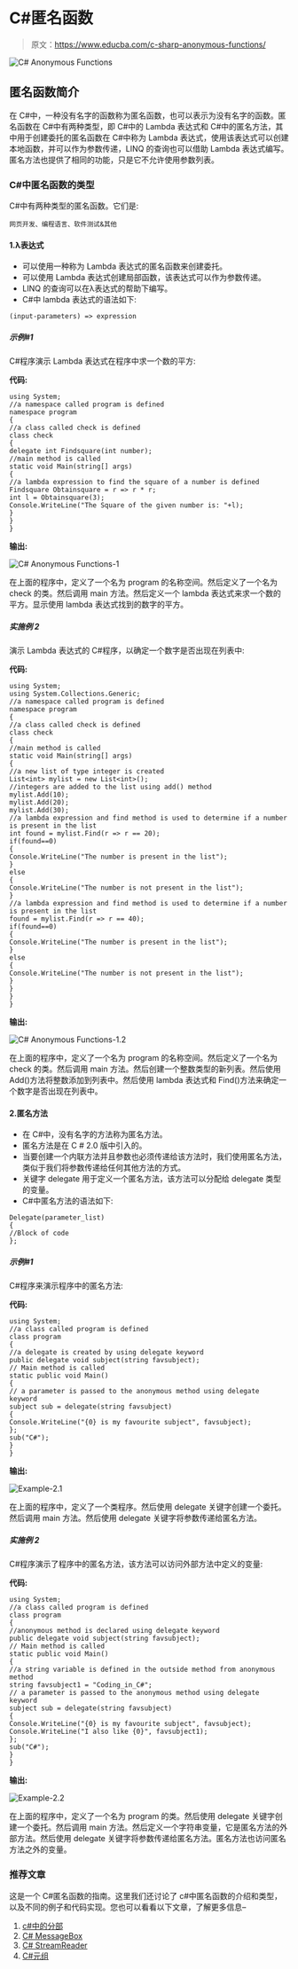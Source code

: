 # C#匿名函数

> 原文：<https://www.educba.com/c-sharp-anonymous-functions/>

![C# Anonymous Functions](img/4d9bb4a38ef91ce76569044d06acd182.png)



## 匿名函数简介

在 C#中，一种没有名字的函数称为匿名函数，也可以表示为没有名字的函数。匿名函数在 C#中有两种类型，即 C#中的 Lambda 表达式和 C#中的匿名方法，其中用于创建委托的匿名函数在 C#中称为 Lambda 表达式，使用该表达式可以创建本地函数，并可以作为参数传递，LINQ 的查询也可以借助 Lambda 表达式编写。匿名方法也提供了相同的功能，只是它不允许使用参数列表。

### C#中匿名函数的类型

C#中有两种类型的匿名函数。它们是:

<small>网页开发、编程语言、软件测试&其他</small>

#### 1.λ表达式

*   可以使用一种称为 Lambda 表达式的匿名函数来创建委托。
*   可以使用 Lambda 表达式创建局部函数，该表达式可以作为参数传递。
*   LINQ 的查询可以在λ表达式的帮助下编写。
*   C#中 lambda 表达式的语法如下:

```
(input-parameters) => expression
```

##### 示例#1

C#程序演示 Lambda 表达式在程序中求一个数的平方:

**代码:**

```
using System;
//a namespace called program is defined
namespace program
{
//a class called check is defined
class check
{
delegate int Findsquare(int number);
//main method is called
static void Main(string[] args)
{
//a lambda expression to find the square of a number is defined
Findsquare Obtainsquare = r => r * r;
int l = Obtainsquare(3);
Console.WriteLine("The Square of the given number is: "+l);
}
}
}
```

**输出:**

![C# Anonymous Functions-1](img/28a87c08778b01a02a5ebbcf68fccc98.png)



在上面的程序中，定义了一个名为 program 的名称空间。然后定义了一个名为 check 的类。然后调用 main 方法。然后定义一个 lambda 表达式来求一个数的平方。显示使用 lambda 表达式找到的数字的平方。

##### 实施例 2

演示 Lambda 表达式的 C#程序，以确定一个数字是否出现在列表中:

**代码:**

```
using System;
using System.Collections.Generic;
//a namespace called program is defined
namespace program
{
//a class called check is defined
class check
{
//main method is called
static void Main(string[] args)
{
//a new list of type integer is created
List<int> mylist = new List<int>();
//integers are added to the list using add() method
mylist.Add(10);
mylist.Add(20);
mylist.Add(30);
//a lambda expression and find method is used to determine if a number is present in the list
int found = mylist.Find(r => r == 20);
if(found==0)
{
Console.WriteLine("The number is present in the list");
}
else
{
Console.WriteLine("The number is not present in the list");
}
//a lambda expression and find method is used to determine if a number is present in the list
found = mylist.Find(r => r == 40);
if(found==0)
{
Console.WriteLine("The number is present in the list");
}
else
{
Console.WriteLine("The number is not present in the list");
}
}
}
}
```

**输出:**

![C# Anonymous Functions-1.2](img/113c03bde529cbea7de6ba507d1ec600.png)



在上面的程序中，定义了一个名为 program 的名称空间。然后定义了一个名为 check 的类。然后调用 main 方法。然后创建一个整数类型的新列表。然后使用 Add()方法将整数添加到列表中。然后使用 lambda 表达式和 Find()方法来确定一个数字是否出现在列表中。

#### 2.匿名方法

*   在 C#中，没有名字的方法称为匿名方法。
*   匿名方法是在 C # 2.0 版中引入的。
*   当要创建一个内联方法并且参数也必须传递给该方法时，我们使用匿名方法，类似于我们将参数传递给任何其他方法的方式。
*   关键字 delegate 用于定义一个匿名方法，该方法可以分配给 delegate 类型的变量。
*   C#中匿名方法的语法如下:

```
Delegate(parameter_list)
{
//Block of code
};
```

##### 示例#1

C#程序来演示程序中的匿名方法:

**代码:**

```
using System;
//a class called program is defined
class program
{
//a delegate is created by using delegate keyword
public delegate void subject(string favsubject);
// Main method is called
static public void Main()
{
// a parameter is passed to the anonymous method using delegate keyword
subject sub = delegate(string favsubject)
{
Console.WriteLine("{0} is my favourite subject", favsubject);
};
sub("C#");
}
}
```

**输出:**

![Example-2.1](img/df74fe2dfd82f1344e0567a40252ea0a.png)



在上面的程序中，定义了一个类程序。然后使用 delegate 关键字创建一个委托。然后调用 main 方法。然后使用 delegate 关键字将参数传递给匿名方法。

##### 实施例 2

C#程序演示了程序中的匿名方法，该方法可以访问外部方法中定义的变量:

**代码:**

```
using System;
//a class called program is defined
class program
{
//anonymous method is declared using delegate keyword
public delegate void subject(string favsubject);
// Main method is called
static public void Main()
{
//a string variable is defined in the outside method from anonymous method
string favsubject1 = "Coding_in_C#";
// a parameter is passed to the anonymous method using delegate keyword
subject sub = delegate(string favsubject)
{
Console.WriteLine("{0} is my favourite subject", favsubject);
Console.WriteLine("I also like {0}", favsubject1);
};
sub("C#");
}
}
```

**输出:**

![Example-2.2](img/4090e3d3deeb4aec3a903d9f0d3c42f2.png)



在上面的程序中，定义了一个名为 program 的类。然后使用 delegate 关键字创建一个委托。然后调用 main 方法。然后定义一个字符串变量，它是匿名方法的外部方法。然后使用 delegate 关键字将参数传递给匿名方法。匿名方法也访问匿名方法之外的变量。

### 推荐文章

这是一个 C#匿名函数的指南。这里我们还讨论了 c#中匿名函数的介绍和类型，以及不同的例子和代码实现。您也可以看看以下文章，了解更多信息–

1.  [c#中的分部](https://www.educba.com/partial-in-c-sharp/)
2.  [C# MessageBox](https://www.educba.com/c-sharp-messagebox/)
3.  [C# StreamReader](https://www.educba.com/c-sharp-streamreader/)
4.  [C#元组](https://www.educba.com/c-sharp-tuples/)





